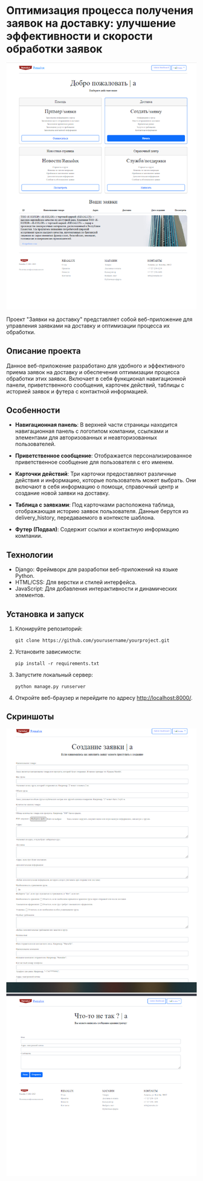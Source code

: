 # Оптимизация процесса получения заявок на доставку: улучшение эффективности и скорости обработки заявок

![Пример интерфейса приложения](111.png)

Проект "Заявки на доставку" представляет собой веб-приложение для управления заявками на доставку и оптимизации процесса их обработки.

## Описание проекта

Данное веб-приложение разработано для удобного и эффективного приема заявок на доставку и обеспечения оптимизации процесса обработки этих заявок. Включает в себя функционал навигационной панели, приветственного сообщения, карточек действий, таблицы с историей заявок и футера с контактной информацией.

## Особенности

- **Навигационная панель**: В верхней части страницы находится навигационная панель с логотипом компании, ссылками и элементами для авторизованных и неавторизованных пользователей.

- **Приветственное сообщение**: Отображается персонализированное приветственное сообщение для пользователя с его именем.

- **Карточки действий**: Три карточки предоставляют различные действия и информацию, которые пользователь может выбрать. Они включают в себя информацию о помощи, справочный центр и создание новой заявки на доставку.

- **Таблица с заявками**: Под карточками расположена таблица, отображающая историю заявок пользователя. Данные берутся из delivery_history, передаваемого в контексте шаблона.

- **Футер (Подвал)**: Содержит ссылки и контактную информацию компании.

## Технологии

- Django: Фреймворк для разработки веб-приложений на языке Python.
- HTML/CSS: Для верстки и стилей интерфейса.
- JavaScript: Для добавления интерактивности и динамических элементов.

## Установка и запуск

1. Клонируйте репозиторий:

    ```
    git clone https://github.com/yourusername/yourproject.git
    ```

2. Установите зависимости:

    ```
    pip install -r requirements.txt
    ```

3. Запустите локальный сервер:

    ```
    python manage.py runserver
    ```

4. Откройте веб-браузер и перейдите по адресу [http://localhost:8000/](http://localhost:8000/).

## Скриншоты

![Пример интерфейса приложения](222.png)
![Пример интерфейса приложения](333.png)




